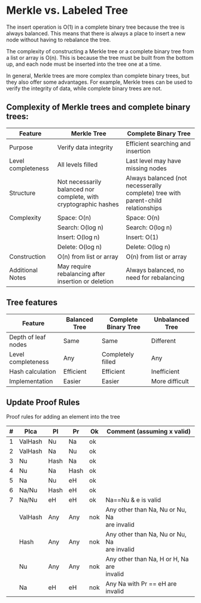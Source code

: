 # Merkle vs. Labeled Tree

The insert operation is O(1) in a complete binary tree because the tree is always balanced. This means that there is always a place to insert a new node without having to rebalance the tree.

The complexity of constructing a Merkle tree or a complete binary tree from a list or array is O(n). This is because the tree must be built from the bottom up, and each node must be inserted into the tree one at a time.

In general, Merkle trees are more complex than complete binary trees, but they also offer some advantages. For example, Merkle trees can be used to verify the integrity of data, while complete binary trees are not.

## Complexity of Merkle trees and complete binary trees:

| Feature | Merkle Tree | Complete Binary Tree |
|---|---|---|
| Purpose | Verify data integrity | Efficient searching and insertion |
| Level completeness |	All levels filled	| Last level may have missing nodes |
| Structure | Not necessarily balanced nor complete, with cryptographic hashes | Always balanced (not necesserally complete) tree with parent-child relationships |
| Complexity | Space: O(n) | Space: O(n) |
| | Search: O(log n) | Search: O(log n) |
| | Insert: O(log n) | Insert: O(1) |
| | Delete: O(log n) | Delete: O(log n) |
| Construction | O(n) from list or array | O(n) from list or array |
| Additional Notes | May require rebalancing after insertion or deletion | Always balanced, no need for rebalancing |


## Tree features

| Feature | Balanced Tree | Complete Binary Tree | Unbalanced Tree |
|---|---|---|---|
| Depth of leaf nodes | Same | Same | Different |
| Level completeness | Any | Completely filled | Any |
| Hash calculation | Efficient | Efficient | Inefficient |
| Implementation | Easier | Easier | More difficult |


## Update Proof Rules

Proof rules for adding an element into the tree

| **#** 	| **Plca** 	| **Pl** 	| **Pr** 	| **Ok** 	| **Comment (assuming x valid)**                 	|
|-------	|----------	|--------	|--------	|--------	|------------------------------------------------	|
|   1   	|  ValHash  |    Nu   	|   Na   	|   ok   	|                                               	|
|   2   	|  ValHash	|    Na   	|   Nu   	|   ok   	|                                                	|
|   3   	|    Nu    	|   Hash   	|   Na   	|   ok   	|                                                	|
|   4   	|    Nu    	|    Na   	|   Hash   	|   ok   	|                                                	|
|   5   	|    Na    	|    Nu   	|   eH   	|   ok   	|                                                	|
|   6   	|   Na/Nu  	|   Hash   	|   eH   	|   ok   	|                                                	|
|   7   	|   Na/Nu  	|    eH   	|   eH   	|   ok   	| Na==Nu & e is valid                            	|
|       	|  ValHash 	|   Any  	|   Any  	|   nok  	| Any other than Na, Nu or Nu, Na<br>are invalid 	|
|       	|   Hash    |   Any  	|   Any  	|   nok  	| Any other than Na, Nu or Nu, Na<br>are invalid 	|
|       	|    Nu    	|   Any  	|   Any  	|   nok  	| Any other than Na, H or H, Na are<br>invalid    	|
|       	|    Na    	|   eH   	|   eH   	|   nok  	| Any Na with Pr == eH are invalid               	|